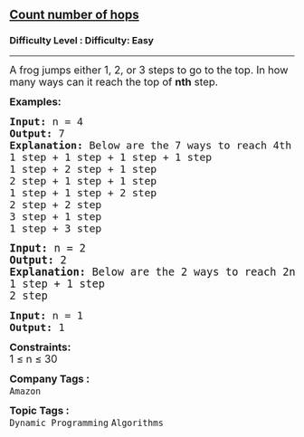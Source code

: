 <h2><a href="https://www.geeksforgeeks.org/problems/count-number-of-hops-1587115620/1?page=10&status=unsolved&sortBy=submissions">Count number of hops</a></h2><h3>Difficulty Level : Difficulty: Easy</h3><hr><div class="problems_problem_content__Xm_eO"><p><span style="font-size: 18px;">A frog jumps either 1, 2, or 3 steps to go to the top. In how many ways can it reach the top of <strong>nth</strong> step.</span></p>
<p><span style="font-size: 18px;"><strong>Examples:</strong></span></p>
<pre><span style="font-size: 18px;"><strong>Input: </strong>n = 4
<strong>Output: </strong>7<strong>
Explanation: </strong>Below are the 7 ways to reach 4th step:
1 step + 1 step + 1 step + 1 step
1 step + 2 step + 1 step
2 step + 1 step + 1 step
1 step + 1 step + 2 step
2 step + 2 step
3 step + 1 step
1 step + 3 step<br></span></pre>
<pre><span style="font-size: 14pt;"><strong>Input: </strong>n = 2
<strong>Output: </strong>2<strong>
Explanation: </strong>Below are the 2 ways to reach 2nd step:
1 step + 1 step 
2 step </span></pre>
<pre><span style="font-size: 18px;"><strong>Input: </strong>n = 1
<strong>Output: </strong>1</span></pre>
<p><span style="font-size: 18px;"><strong>Constraints:</strong><br>1 ≤ n ≤ 30</span></p></div><p><span style=font-size:18px><strong>Company Tags : </strong><br><code>Amazon</code>&nbsp;<br><p><span style=font-size:18px><strong>Topic Tags : </strong><br><code>Dynamic Programming</code>&nbsp;<code>Algorithms</code>&nbsp;